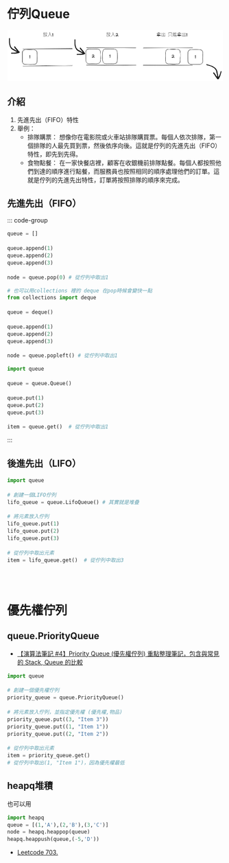 # 佇列Queue

![](./image.png)

## 介紹

1. 先進先出（FIFO）特性
2. 舉例：
   - 排隊購票： 想像你在電影院或火車站排隊購買票。每個人依次排隊，第一個排隊的人最先買到票，然後依序向後。這就是佇列的先進先出（FIFO）特性，即先到先得。
   - 食物點餐： 在一家快餐店裡，顧客在收銀機前排隊點餐。每個人都按照他們到達的順序進行點餐，而服務員也按照相同的順序處理他們的訂單。這就是佇列的先進先出特性，訂單將按照排隊的順序來完成。

## 先進先出（FIFO）

::: code-group
```python [用list]
queue = []

queue.append(1)
queue.append(2)
queue.append(3)

node = queue.pop(0) # 從佇列中取出1
```

```python [collections.deque]
# 也可以用collections 裡的 deque 在pop時候會變快一點
from collections import deque

queue = deque()

queue.append(1)
queue.append(2)
queue.append(3)

node = queue.popleft() # 從佇列中取出1
```

```python [queue.Queue]
import queue

queue = queue.Queue()

queue.put(1)
queue.put(2)
queue.put(3)

item = queue.get()  # 從佇列中取出1
```

:::

## 後進先出（LIFO）

```python
import queue

# 創建一個LIFO佇列
lifo_queue = queue.LifoQueue() # 其實就是堆疊

# 將元素放入佇列
lifo_queue.put(1)
lifo_queue.put(2)
lifo_queue.put(3)

# 從佇列中取出元素
item = lifo_queue.get()  # 從佇列中取出3
```

<br><br>

# 優先權佇列

## queue.PriorityQueue

- [【演算法筆記 #4】Priority Queue (優先權佇列) 重點整理筆記，包含與常見的 Stack, Queue 的比較](https://www.wongwonggoods.com/all-posts/school-notes/algorithm/priority-queue/#gsc.tab=0)

```python
import queue

# 創建一個優先權佇列
priority_queue = queue.PriorityQueue()

# 將元素放入佇列，並指定優先權 (優先權,物品)
priority_queue.put((3, "Item 3"))
priority_queue.put((1, "Item 1"))
priority_queue.put((2, "Item 2"))

# 從佇列中取出元素
item = priority_queue.get()
# 從佇列中取出(1, "Item 1")，因為優先權最低
```

## heapq堆積

也可以用

```python
import heapq
queue = [(1,'A'),(2,'B'),(3,'C')]
node = heapq.heappop(queue)
heapq.heappush(queue,(-5,'D'))
```

- [Leetcode 703.](https://leetcode.com/problems/kth-largest-element-in-a-stream)